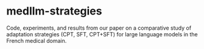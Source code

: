 # medllm-strategies
Code, experiments, and results from our paper on a comparative study of adaptation strategies (CPT, SFT, CPT+SFT) for large language models in the French medical domain.
